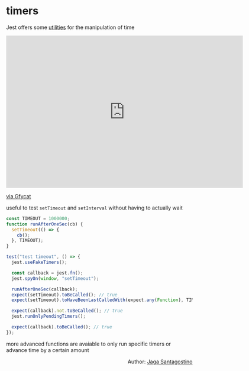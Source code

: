 # timers

Jest offers some [utilities](https://jestjs.io/docs/en/jest-object#mock-timers) for the manipulation of time

<iframe src='https://gfycat.com/ifr/AlertCalmHerring' frameborder='0' scrolling='no' allowfullscreen width='640' height='412'></iframe><p> <a href="https://gfycat.com/alertcalmherring">via Gfycat</a></p>

useful to test `setTimeout` and `setInterval` without having to actually wait

```js
const TIMEOUT = 1000000;
function runAfterOneSec(cb) {
  setTimeout(() => {
    cb();
  }, TIMEOUT);
}

test("test timeout", () => {
  jest.useFakeTimers();

  const callback = jest.fn();
  jest.spyOn(window, "setTimeout");

  runAfterOneSec(callback);
  expect(setTimeout).toBeCalled(); // true
  expect(setTimeout).toHaveBeenLastCalledWith(expect.any(Function), TIMEOUT); // true

  expect(callback).not.toBeCalled(); // true
  jest.runOnlyPendingTimers();

  expect(callback).toBeCalled(); // true
});
```

more advanced functions are avaiable to only run specific timers or advance time by a certain amount

<p style='text-align: right;'>Author: <a href="../about-us.md#jaga-santagostino">Jaga Santagostino</a></p>
